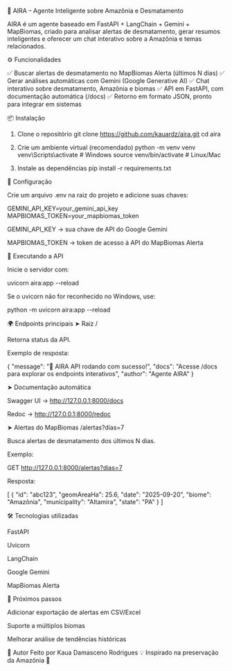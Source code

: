 🌱 AIRA – Agente Inteligente sobre Amazônia e Desmatamento

AIRA é um agente baseado em FastAPI + LangChain + Gemini + MapBiomas, criado para analisar alertas de desmatamento, gerar resumos inteligentes e oferecer um chat interativo sobre a Amazônia e temas relacionados.

⚙️ Funcionalidades

✅ Buscar alertas de desmatamento no MapBiomas Alerta (últimos N dias)
✅ Gerar análises automáticas com Gemini (Google Generative AI)
✅ Chat interativo sobre desmatamento, Amazônia e biomas
✅ API em FastAPI, com documentação automática (/docs)
✅ Retorno em formato JSON, pronto para integrar em sistemas

📦 Instalação
1. Clone o repositório
git clone https://github.com/kauardz/aira.git
cd aira

2. Crie um ambiente virtual (recomendado)
python -m venv venv
venv\Scripts\activate   # Windows
source venv/bin/activate  # Linux/Mac

3. Instale as dependências
pip install -r requirements.txt

🔑 Configuração

Crie um arquivo .env na raiz do projeto e adicione suas chaves:

GEMINI_API_KEY=your_gemini_api_key
MAPBIOMAS_TOKEN=your_mapbiomas_token


GEMINI_API_KEY → sua chave de API do Google Gemini

MAPBIOMAS_TOKEN → token de acesso à API do MapBiomas Alerta

🚀 Executando a API

Inicie o servidor com:

uvicorn aira:app --reload


Se o uvicorn não for reconhecido no Windows, use:

python -m uvicorn aira:app --reload

🌍 Endpoints principais
➤ Raiz /

Retorna status da API.

Exemplo de resposta:

{
  "message": "🌱 AIRA API rodando com sucesso!",
  "docs": "Acesse /docs para explorar os endpoints interativos",
  "author": "Agente AIRA"
}

➤ Documentação automática

Swagger UI → http://127.0.0.1:8000/docs

Redoc → http://127.0.0.1:8000/redoc

➤ Alertas do MapBiomas /alertas?dias=7

Busca alertas de desmatamento dos últimos N dias.

Exemplo:

GET http://127.0.0.1:8000/alertas?dias=7


Resposta:

[
  {
    "id": "abc123",
    "geomAreaHa": 25.6,
    "date": "2025-09-20",
    "biome": "Amazônia",
    "municipality": "Altamira",
    "state": "PA"
  }
]

🛠 Tecnologias utilizadas

FastAPI

Uvicorn

LangChain

Google Gemini

MapBiomas Alerta

📌 Próximos passos

 Adicionar exportação de alertas em CSV/Excel

 Suporte a múltiplos biomas

 Melhorar análise de tendências históricas

👤 Autor
Feito por Kaua Damasceno Rodrigues
💡 Inspirado na preservação da Amazônia 🌳

